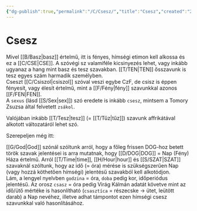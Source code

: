 ```yaml
---
{"dg-publish":true,"permalink":"/C/Csesz/","title":"Csesz","created":"2024-04-26T14:00","updated":"2024-05-02T18:59"}
---
```



# Csesz

Mivel [[B/Basz\|basz]] értelmű, itt is fényes, hímségi etimon kell alkossa és ez a [[C/CSE\|CSE]]. A szóvégi sz valamiféle kicsinyezés lehet, vagy inkább ugyanaz a hang mint basz és tesz szavakban. [[T/TEN\|TEN]] ősszavunk is tesz egyes szám harmadik személyben.  
Cseszt [[C/Csiszol\|csiszol]] szóval veszi egybe CzF, de csisz is éppen fényesít, vagy élesít értelmű, mint a [[F/Fény\|fény]] szavunkkal azonos [[F/FEN\|FEN]].  
A `sexus` (lásd [[S/Sex\|sex]]) szó eredete is inkább `csesz`, mintsem a Tomory Zsuzsa által felvetett `zsákol`.  
  

Valójában inkább [[T/Tesz\|tesz]] (= [[T/Tűz\|tűz]]) szavunk affrikátával alkotott változatáról lehet szó.  

Szerepeljen még itt:  

[[G/God\|God]] szónál szóltunk arról, hogy a főleg frissen DOG-hoz betett török szavak jelentései is arra mutatnak, hogy [[D/DOG\|DOG]] = Nap (Fény) Háza értelmű. Arról [[T/Time\|time]], [[H/Hour\|hour]] és [[S/SZAT\|SZAT]] szavaknál szóltunk, hogy az idő (= óra) mérése is szükségszerűen Nap (vagy hozzá köthetően hímségi) jelentésű szavakból kell alkotódjon.  
Lám, a lengyel nyelvben `godzina` = óra, `doba` pedig kor, időperiódus jelentésű. Az orosz `csasz` = óra pedig Virág Kálmán adatát követve mint az idő/ütő mértéke is hasonlítható (`csasztíca` = részecske → ütet, leütött darab) a Nap nevéhez, illetve adhat támpontot ezen hímségi csesz szavunkkal való hasonlításához.  